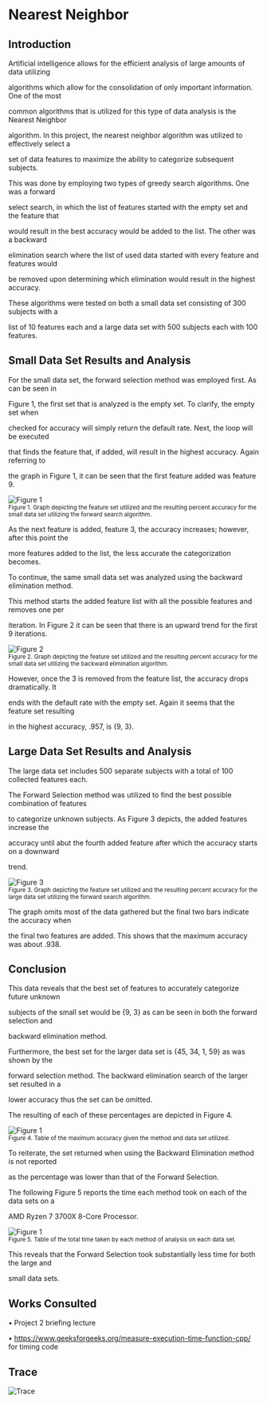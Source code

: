 ﻿# Nearest Neighbor

## Introduction

Artificial intelligence allows for the efficient analysis of large amounts of data utilizing

algorithms which allow for the consolidation of only important information. One of the most

common algorithms that is utilized for this type of data analysis is the Nearest Neighbor

algorithm. In this project, the nearest neighbor algorithm was utilized to effectively select a

set of data features to maximize the ability to categorize subsequent subjects.

This was done by employing two types of greedy search algorithms. One was a forward

select search, in which the list of features started with the empty set and the feature that

would result in the best accuracy would be added to the list. The other was a backward

elimination search where the list of used data started with every feature and features would

be removed upon determining which elimination would result in the highest accuracy.

These algorithms were tested on both a small data set consisting of 300 subjects with a

list of 10 features each and a large data set with 500 subjects each with 100 features.

## Small Data Set Results and Analysis

For the small data set, the forward selection method was employed first. As can be seen in

Figure 1, the first set that is analyzed is the empty set. To clarify, the empty set when

checked for accuracy will simply return the default rate. Next, the loop will be executed

that finds the feature that, if added, will result in the highest accuracy. Again referring to

the graph in Figure 1, it can be seen that the first feature added was feature 9.

![Figure 1](./images/1.png)\
<sub>Figure 1. Graph depicting the feature set utilized and the resulting percent accuracy for the small data set utilizing the forward search algorithm.</sub>

As the next feature is added, feature 3, the accuracy increases; however, after this point the

more features added to the list, the less accurate the categorization becomes.

To continue, the same small data set was analyzed using the backward elimination method.

This method starts the added feature list with all the possible features and removes one per

iteration. In Figure 2 it can be seen that there is an upward trend for the first 9 iterations.

![Figure 2](./images/2.png)\
<sub>Figure 2. Graph depicting the feature set utilized and the resulting percent accuracy for the small data set utilizing the backward elimination algorithm.</sub>

However, once the 3 is removed from the feature list, the accuracy drops dramatically. It

ends with the default rate with the empty set. Again it seems that the feature set resulting

in the highest accuracy, .957, is {9, 3}.

## Large Data Set Results and Analysis

The large data set includes 500 separate subjects with a total of 100 collected features each.

The Forward Selection method was utilized to find the best possible combination of features

to categorize unknown subjects. As Figure 3 depicts, the added features increase the

accuracy until abut the fourth added feature after which the accuracy starts on a downward

trend.

![Figure 3](./images/4.png)\
<sub>Figure 3. Graph depicting the feature set utilized and the resulting percent accuracy for the large data set utilizing the forward search algorithm.</sub>


The graph omits most of the data gathered but the final two bars indicate the accuracy when

the final two features are added. This shows that the maximum accuracy was about .938.

## Conclusion

This data reveals that the best set of features to accurately categorize future unknown

subjects of the small set would be {9, 3} as can be seen in both the forward selection and

backward elimination method.

Furthermore, the best set for the larger data set is {45, 34, 1, 59} as was shown by the

forward selection method. The backward elimination search of the larger set resulted in a

lower accuracy thus the set can be omitted.

The resulting of each of these percentages are depicted in Figure 4.

![Figure 1](./images/5.png)\
<sub>Figure 4. Table of the maximum accuracy given the method and data set utilized.</sub>

To reiterate, the set returned when using the Backward Elimination method is not reported

as the percentage was lower than that of the Forward Selection.

The following Figure 5 reports the time each method took on each of the data sets on a

AMD Ryzen 7 3700X 8-Core Processor.

![Figure 1](./images/6.png)\
<sub>Figure 5. Table of the total time taken by each method of analysis on each data set.</sub>

This reveals that the Forward Selection took substantially less time for both the large and

small data sets.

## Works Consulted

• Project 2 briefing lecture

• https://www.geeksforgeeks.org/measure-execution-time-function-cpp/ for timing code

## Trace

![Trace](./images/3.png)

